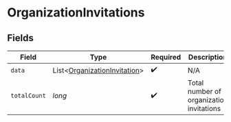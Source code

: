 # OrganizationInvitations


## Fields

| Field                                                                             | Type                                                                              | Required                                                                          | Description                                                                       |
| --------------------------------------------------------------------------------- | --------------------------------------------------------------------------------- | --------------------------------------------------------------------------------- | --------------------------------------------------------------------------------- |
| `data`                                                                            | List<[OrganizationInvitation](../../models/components/OrganizationInvitation.md)> | :heavy_check_mark:                                                                | N/A                                                                               |
| `totalCount`                                                                      | *long*                                                                            | :heavy_check_mark:                                                                | Total number of organization invitations<br/>                                     |